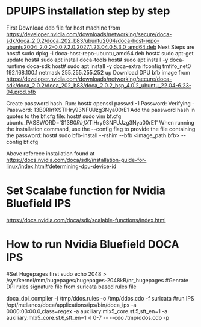 # DPUIPS installation step by step
First Download deb file for host machine from https://developer.nvidia.com/downloads/networking/secure/doca-sdk/doca_2.0.2/doca_202_b83/ubuntu2004/doca-host-repo-ubuntu2004_2.0.2-0.0.7.2.0.2027.1.23.04.0.5.3.0_amd64.deb
Next Steps are
host# sudo dpkg -i doca-host-repo-ubuntu<version>_amd64.deb
host# sudo apt-get update
host# sudo apt install doca-tools
host# sudo apt install -y doca-runtime doca-sdk
host# sudo apt install -y doca-extra
ifconfig tmfifo_net0 192.168.100.1 netmask 255.255.255.252 up
Download DPU bfb image from https://developer.nvidia.com/downloads/networking/secure/doca-sdk/doca_2.0.2/doca_202_b83/doca_2.0.2_bsp_4.0.2_ubuntu_22.04-6.23-04.prod.bfb
  
Create password hash. Run:
host# openssl passwd -1
Password:
Verifying - Password:
$1$3B0RIrfX$TlHry93NFUJzg3Nya00rE1
Add the password hash in quotes to the bf.cfg file:
host# sudo vim bf.cfg
ubuntu_PASSWORD='$1$3B0RIrfX$TlHry93NFUJzg3Nya00rE1'
When running the installation command, use the --config flag to provide the file containing the password:
host# sudo bfb-install --rshim <rshimN> --bfb <image_path.bfb> --config bf.cfg

Above referece installation found at https://docs.nvidia.com/doca/sdk/installation-guide-for-linux/index.html#determining-dpu-device-id
 
# Set Scalabe function for Nvidia Bluefield IPS   
https://docs.nvidia.com/doca/sdk/scalable-functions/index.html
  
# How to run Nvidia Bluefield DOCA IPS
  #Set Hugepages first
  sudo echo 2048 > /sys/kernel/mm/hugepages/hugepages-2048kB/nr_hugepages
  #Genrate DPI rules signature file from suricata based rules file
  
doca_dpi_compiler -i /tmp/ddos.rules -o /tmp/ddos.cdo -f suricata
  #run IPS
  /opt/mellanox/doca/applications/ips/bin/doca_ips -a 0000:03:00.0,class=regex -a auxiliary:mlx5_core.sf.5,sft_en=1 -a auxiliary:mlx5_core.sf.6,sft_en=1 -l 0-7 -- --cdo /tmp/ddos.cdo -p
  
  
  

  
